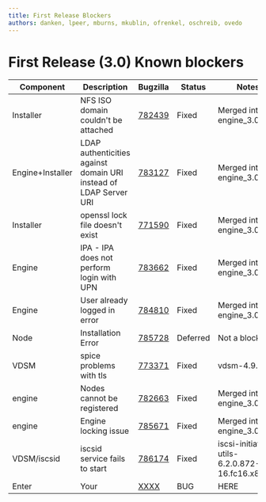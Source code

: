 ```yaml
---
title: First Release Blockers
authors: danken, lpeer, mburns, mkublin, ofrenkel, oschreib, ovedo
---
```


<!-- TODO: Content review -->

# First Release (3.0) Known blockers

| Component          | Description                                                       | Bugzilla                                                     | Status   | Notes                                           |
|--------------------|-------------------------------------------------------------------|--------------------------------------------------------------|----------|-------------------------------------------------|
 | Installer        | NFS ISO domain couldn't be attached                               | [782439](https://bugzilla.redhat.com/show_bug.cgi?id=782439) | Fixed    | Merged into engine_3.0                         |
 | Engine+Installer | LDAP authenticities against domain URI instead of LDAP Server URI | [783127](https://bugzilla.redhat.com/show_bug.cgi?id=783127) | Fixed    | Merged into engine_3.0                         |
 | Installer        | openssl lock file doesn't exist                                   | [771590](https://bugzilla.redhat.com/show_bug.cgi?id=771590) | Fixed    | Merged into engine_3.0                         |
| Engine           | IPA - IPA does not perform login with UPN                         | [783662](https://bugzilla.redhat.com/show_bug.cgi?id=783662) | Fixed    | Merged into engine_3.0                         |
| Engine           | User already logged in error                                      | [784810](https://bugzilla.redhat.com/show_bug.cgi?id=784810) | Fixed    | Merged into engine_3.0                         |
| Node             | Installation Error                                                | [785728](https://bugzilla.redhat.com/show_bug.cgi?id=785728) | Deferred | Not a blocker                                   |
| VDSM             | spice problems with tls                                           | [773371](https://bugzilla.redhat.com/show_bug.cgi?id=773371) | Fixed    | vdsm-4.9.3.3                                    |
| engine           | Nodes cannot be registered                                        | [782663](https://bugzilla.redhat.com/show_bug.cgi?id=782663) | Fixed    | Merged into engine_3.0                         |
| engine           | Engine locking issue                                              | [785671](https://bugzilla.redhat.com/show_bug.cgi?id=785671) | Fixed    | Merged into engine_3.0                         |
| VDSM/iscsid      | iscsid service fails to start                                     | [786174](https://bugzilla.redhat.com/show_bug.cgi?id=786174) | Fixed    | iscsi-initiator-utils-6.2.0.872-16.fc16.x86_64 |
| Enter            | Your                                                              | [XXXX](https://bugzilla.redhat.com/show_bug.cgi?id=XXXX)     | BUG      | HERE                                            |
